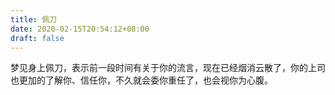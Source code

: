 ```yaml
---
title: 佩刀
date: 2020-02-15T20:54:12+08:00
draft: false
---
```


梦见身上佩刀，表示前一段时间有关于你的流言，现在已经烟消云散了，你的上司也更加的了解你、信任你，不久就会委你重任了，也会视你为心腹。
